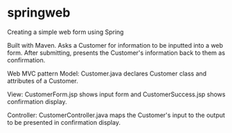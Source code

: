 # springweb
Creating a simple web form using Spring

Built with Maven.
Asks a Customer for information to be inputted into a web form. After submitting, presents the Customer's information back to them as confirmation.

Web MVC pattern
Model: Customer.java declares Customer class and attributes of a Customer. 

View: CustomerForm.jsp shows input form and CustomerSuccess.jsp shows confirmation display.

Controller: CustomerController.java maps the Customer's input to the output to be presented in confirmation display. 
